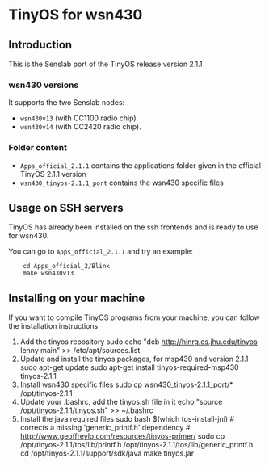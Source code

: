TinyOS for wsn430
=================

Introduction
------------

This is the Senslab port of the TinyOS release version 2.1.1

### wsn430 versions ###

It supports the two Senslab nodes:

* `wsn430v13` (with CC1100 radio chip)
* `wsn430v14` (with CC2420 radio chip).

### Folder content ###

* `Apps_official_2.1.1` contains the applications folder given in the official TinyOS 2.1.1 version
* `wsn430_tinyos-2.1.1_port` contains the wsn430 specific files


Usage on SSH servers
--------------------

TinyOS has already been installed on the ssh frontends and is ready to use for wsn430.

You can go to `Apps_official_2.1.1` and try an example:

        cd Apps_official_2/Blink
        make wsn430v13


Installing on your machine
--------------------------

If you want to compile TinyOS programs from your machine, you can follow the installation instructions

1. Add the tinyos repository
        sudo  echo "deb http://hinrg.cs.jhu.edu/tinyos lenny main"  >> /etc/apt/sources.list
2. Update and install the tinyos packages, for msp430 and version 2.1.1
        sudo apt-get update
        sudo apt-get install tinyos-required-msp430 tinyos-2.1.1
3. Install wsn430 specific files
        sudo cp wsn430_tinyos-2.1.1_port/* /opt/tinyos-2.1.1
4. Update your .bashrc, add the tinyos.sh file in it
        echo "source /opt/tinyos-2.1.1/tinyos.sh" >> ~/.bashrc
5. Install the java required files
        sudo bash $(which tos-install-jni)
        # corrects a missing 'generic_printf.h' dependency
        # http://www.geoffreylo.com/resources/tinyos-primer/
        sudo cp /opt/tinyos-2.1.1/tos/lib/printf.h /opt/tinyos-2.1.1/tos/lib/generic_printf.h
        cd /opt/tinyos-2.1.1/support/sdk/java
        make tinyos.jar

